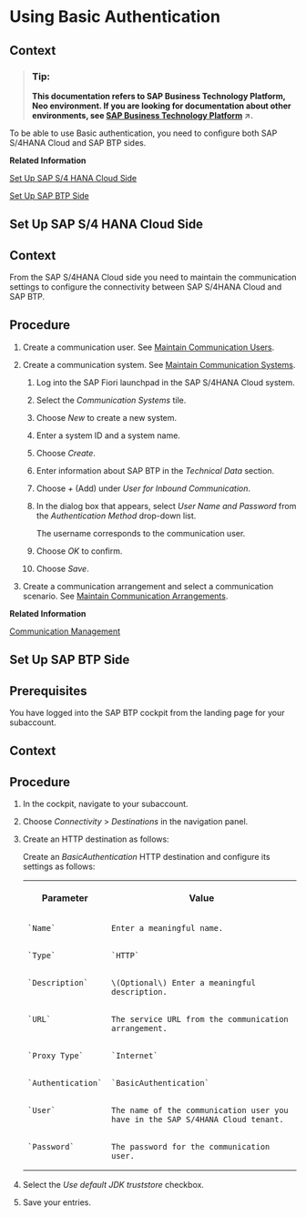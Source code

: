 <!-- loiof4c0ad4a1c7d44e992826bb5c939c487 -->

# Using Basic Authentication



<a name="loiof4c0ad4a1c7d44e992826bb5c939c487__context_pxs_prs_scb"/>

## Context

> ### Tip:  
> **This documentation refers to SAP Business Technology Platform, Neo environment. If you are looking for documentation about other environments, see [SAP Business Technology Platform](https://help.sap.com/viewer/65de2977205c403bbc107264b8eccf4b/Cloud/en-US/6a2c1ab5a31b4ed9a2ce17a5329e1dd8.html "SAP Business Technology Platform (SAP BTP) is an integrated offering comprised of four technology portfolios: database and data management, application development and integration, analytics, and intelligent technologies. The platform offers users the ability to turn data into business value, compose end-to-end business processes, and build and extend SAP applications quickly.") :arrow_upper_right:.**

To be able to use Basic authentication, you need to configure both SAP S/4HANA Cloud and SAP BTP sides.

**Related Information**  


[Set Up SAP S/4 HANA Cloud Side](using-basic-authentication-f4c0ad4.md#loio541cff3e17f14f4b8d7157c2e40f0925 "")

[Set Up SAP BTP Side](using-basic-authentication-f4c0ad4.md#loio647b45d968384fe89260aeffaf782543 "")

 <a name="loio541cff3e17f14f4b8d7157c2e40f0925"/>

<!-- loio541cff3e17f14f4b8d7157c2e40f0925 -->

## Set Up SAP S/4 HANA Cloud Side



<a name="loio541cff3e17f14f4b8d7157c2e40f0925__context_atn_wrs_scb"/>

## Context

From the SAP S/4HANA Cloud side you need to maintain the communication settings to configure the connectivity between SAP S/4HANA Cloud and SAP BTP.



## Procedure

1.  Create a communication user. See [Maintain Communication Users](https://help.sap.com/viewer/f544846954f24b9183eddadcc41bdc3b/1808.500/en-US/eef80dda3867461c92ac1273689ed36f.html).

2.  Create a communication system. See [Maintain Communication Systems](https://help.sap.com/viewer/f544846954f24b9183eddadcc41bdc3b/1808.500/en-US/15663c157670410ca366623dff329396.html).

    1.  Log into the SAP Fiori launchpad in the SAP S/4HANA Cloud system.

    2.  Select the *Communication Systems* tile.

    3.  Choose *New* to create a new system.

    4.  Enter a system ID and a system name.

    5.  Choose *Create*.

    6.  Enter information about SAP BTP in the *Technical Data* section.

    7.  Choose *\+* \(Add\) under *User for Inbound Communication*.

    8.  In the dialog box that appears, select *User Name and Password* from the *Authentication Method* drop-down list.

        The username corresponds to the communication user.

    9.  Choose *OK* to confirm.

    10. Choose *Save*.


3.  Create a communication arrangement and select a communication scenario. See [Maintain Communication Arrangements](https://help.sap.com/viewer/f544846954f24b9183eddadcc41bdc3b/1808.500/en-US/fab3fd449cf74c6384622b98831e989e.html).


**Related Information**  


[Communication Management](https://help.sap.com/viewer/f544846954f24b9183eddadcc41bdc3b/1808.500/en-US/2e84a10c430645a88bdbfaaa23ac9ff7.html)

 <a name="loio647b45d968384fe89260aeffaf782543"/>

<!-- loio647b45d968384fe89260aeffaf782543 -->

## Set Up SAP BTP Side



<a name="loio647b45d968384fe89260aeffaf782543__prereq_yhj_m5w_3bb"/>

## Prerequisites

You have logged into the SAP BTP cockpit from the landing page for your subaccount.



## Context



<a name="loio647b45d968384fe89260aeffaf782543__steps_vhq_fww_3bb"/>

## Procedure

1.  In the cockpit, navigate to your subaccount.

2.  Choose *Connectivity* \> *Destinations* in the navigation panel.

3.  Create an HTTP destination as follows:

    Create an *BasicAuthentication* HTTP destination and configure its settings as follows:


    <table>
    <tr>
    <th valign="top">

    Parameter


    
    </th>
    <th valign="top">

    Value


    
    </th>
    </tr>
    <tr>
    <td valign="top">
    
        `Name`


    
    </td>
    <td valign="top">
    
        Enter a meaningful name.


    
    </td>
    </tr>
    <tr>
    <td valign="top">
    
        `Type`


    
    </td>
    <td valign="top">
    
        `HTTP`


    
    </td>
    </tr>
    <tr>
    <td valign="top">
    
        `Description`


    
    </td>
    <td valign="top">
    
        \(Optional\) Enter a meaningful description.


    
    </td>
    </tr>
    <tr>
    <td valign="top">
    
        `URL`


    
    </td>
    <td valign="top">
    
        The service URL from the communication arrangement.


    
    </td>
    </tr>
    <tr>
    <td valign="top">
    
        `Proxy Type`


    
    </td>
    <td valign="top">
    
        `Internet`


    
    </td>
    </tr>
    <tr>
    <td valign="top">
    
        `Authentication`


    
    </td>
    <td valign="top">
    
        `BasicAuthentication`


    
    </td>
    </tr>
    <tr>
    <td valign="top">
    
        `User`


    
    </td>
    <td valign="top">
    
        The name of the communication user you have in the SAP S/4HANA Cloud tenant.


    
    </td>
    </tr>
    <tr>
    <td valign="top">
    
        `Password`


    
    </td>
    <td valign="top">
    
        The password for the communication user.


    
    </td>
    </tr>
    </table>
    
4.  Select the *Use default JDK truststore* checkbox.

5.  Save your entries.


